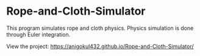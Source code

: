 # Rope-and-Cloth-Simulator
This program simulates rope and cloth physics. Physics simulation is done through Euler integration.

View the project: https://anigokul432.github.io/Rope-and-Cloth-Simulator/
